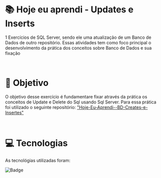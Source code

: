 # :books: Hoje eu aprendi - Updates e Inserts
<p>1 Exercícios de SQL Server, sendo ele uma atualização de um Banco de Dados de outro repositório. Essas atividades tem como foco principal o desenvolvimento da prática dos conceitos sobre Banco de Dados e sua fixação</p>

<br>

# :blue_book: Objetivo

O objetivo desse exercício é fundamentare fixar através da prática os conceitos de Update e Delete do Sql usando Sql Server. Para essa prática foi utilizado o seguinte repositório: <a href="https://github.com/YanMCoutinho/Hoje-Eu-Aprendi--BD-Creates-e-Inserts">"Hoje-Eu-Aprendi--BD-Creates-e-Insertes"</a>

<br>

# :computer: Tecnologias

As tecnológias utilizadas foram:

![Badge](https://img.shields.io/static/v1?label=&message=SQL_Server&color=darkGraystyle=for-the-badge)
